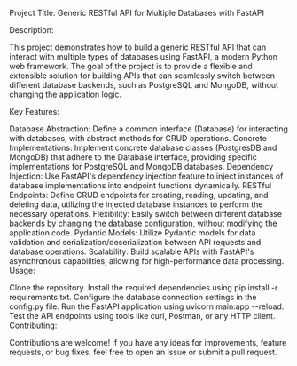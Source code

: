 Project Title: Generic RESTful API for Multiple Databases with FastAPI

Description:

This project demonstrates how to build a generic RESTful API that can interact with multiple types of databases using FastAPI, a modern Python web framework. The goal of the project is to provide a flexible and extensible solution for building APIs that can seamlessly switch between different database backends, such as PostgreSQL and MongoDB, without changing the application logic.

Key Features:

Database Abstraction: Define a common interface (Database) for interacting with databases, with abstract methods for CRUD operations.
Concrete Implementations: Implement concrete database classes (PostgresDB and MongoDB) that adhere to the Database interface, providing specific implementations for PostgreSQL and MongoDB databases.
Dependency Injection: Use FastAPI's dependency injection feature to inject instances of database implementations into endpoint functions dynamically.
RESTful Endpoints: Define CRUD endpoints for creating, reading, updating, and deleting data, utilizing the injected database instances to perform the necessary operations.
Flexibility: Easily switch between different database backends by changing the database configuration, without modifying the application code.
Pydantic Models: Utilize Pydantic models for data validation and serialization/deserialization between API requests and database operations.
Scalability: Build scalable APIs with FastAPI's asynchronous capabilities, allowing for high-performance data processing.
Usage:

Clone the repository.
Install the required dependencies using pip install -r requirements.txt.
Configure the database connection settings in the config.py file.
Run the FastAPI application using uvicorn main:app --reload.
Test the API endpoints using tools like curl, Postman, or any HTTP client.
Contributing:

Contributions are welcome! If you have any ideas for improvements, feature requests, or bug fixes, feel free to open an issue or submit a pull request.






